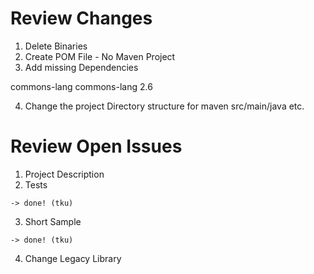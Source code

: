 # Review Changes 

1. Delete Binaries 
2. Create POM File - No Maven Project 
3. Add missing Dependencies

<dependencies>
		<dependency>
			<groupId>commons-lang</groupId>
			<artifactId>commons-lang</artifactId>
			<version>2.6</version>
		</dependency>
	</dependencies> 

4. Change the project Directory structure for maven src/main/java etc.

# Review Open Issues 

1. Project Description 
2. Tests 
```
-> done! (tku)
```
3. Short Sample 
```
-> done! (tku)
```
4. Change Legacy Library 

